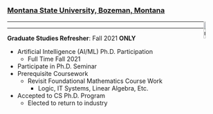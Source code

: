 ### [Montana State University, Bozeman, Montana](https://www.montana.edu)

<img src="images/msu_logo.png" alt="msu_logo" style="width:10%; float: right;">

---

---

**Graduate Studies Refresher**: Fall 2021 **ONLY**

- Artificial Intelligence (AI/ML) Ph.D. Participation
  - Full Time Fall 2021
- Participate in Ph.D. Seminar
- Prerequisite Coursework
  - Revisit Foundational Mathematics Course Work
    - Logic, IT Systems, Linear Algebra, Etc.
- Accepted to CS Ph.D. Program
  - Elected to return to industry
